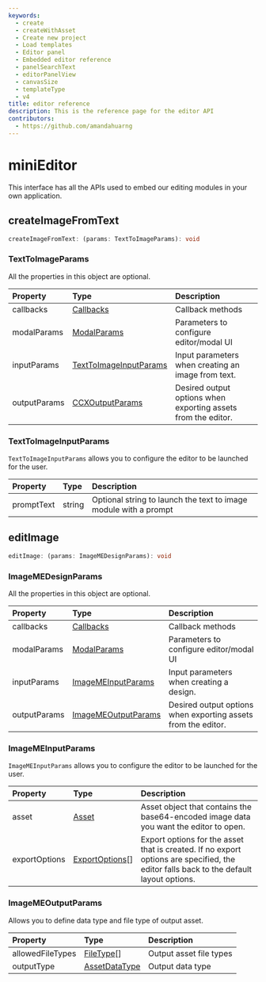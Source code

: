 ```yaml
---
keywords:
  - create
  - createWithAsset
  - Create new project
  - Load templates
  - Editor panel
  - Embedded editor reference
  - panelSearchText
  - editorPanelView
  - canvasSize
  - templateType
  - v4
title: editor reference
description: This is the reference page for the editor API
contributors:
  - https://github.com/amandahuarng
--- 
```


# miniEditor

This interface has all the APIs used to embed our editing modules in your own application.

## createImageFromText

```ts
createImageFromText: (params: TextToImageParams): void
```

### TextToImageParams

All the properties in this object are optional.

| Property | Type| Description
| :-- | :-- | :--
| callbacks | [Callbacks](../../types/index.md#callbacks) | Callback methods
| modalParams | [ModalParams](../../types/index.md#modalparams) | Parameters to configure editor/modal UI
| inputParams | [TextToImageInputParams](#texttoimageinputparams) | Input parameters when creating an image from text.
| outputParams | [CCXOutputParams](../../types/index.md#ccxoutputparams) | Desired output options when exporting assets from the editor.

### TextToImageInputParams

`TextToImageInputParams` allows you to configure the editor to be launched for the user.

| Property | Type| Description
| :-- | :--| :--
| promptText| string | Optional string to launch the text to image module with a prompt

<!-- | exportOptions | [ExportOptions](../../types/index.md#exportoptions)[] | Export options for the asset that is created. If no export options are specified, the editor falls back to the default layout options. -->

## editImage

```ts
editImage: (params: ImageMEDesignParams): void
```

### ImageMEDesignParams

All the properties in this object are optional.

| Property | Type| Description
| :-- | :-- | :--
| callbacks | [Callbacks](../../types/index.md#callbacks) | Callback methods
| modalParams | [ModalParams](../../types/index.md#modalparams) | Parameters to configure editor/modal UI
| inputParams | [ImageMEInputParams](#imagemeinputparams) | Input parameters when creating a design.
| outputParams | [ImageMEOutputParams](#imagemeoutputparams) | Desired output options when exporting assets from the editor.

### ImageMEInputParams

`ImageMEInputParams` allows you to configure the editor to be launched for the user.

| Property | Type| Description
| :-- | :--| :--
| asset | [Asset](../../types/index.md#asset) | Asset object that contains the base64-encoded image data you want the editor to open.
| exportOptions | [ExportOptions](../../types/index.md#exportoptions)[] | Export options for the asset that is created. If no export options are specified, the editor falls back to the default layout options.

### ImageMEOutputParams

Allows you to define data type and file type of output asset.

| Property | Type | Description
| :-- | :--| :--
| allowedFileTypes | [FileType](../../types/index.md#filetype)[] | Output asset file types
| outputType | [AssetDataType](../../types/index.md#assetdatatype) | Output data type
